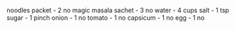 noodles packet - 2 no
magic masala sachet - 3 no
water - 4 cups
salt - 1 tsp
sugar - 1 pinch
onion - 1 no
tomato - 1 no
capsicum - 1 no
egg - 1 no
